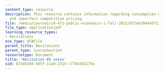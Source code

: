 ```yaml
---
content_type: resource
description: This resource contains information regarding consumption externalities
  and imperfect competitive pricing.
file: /media/courses/14-471-public-economics-i-fall-2012/672eb394445f11a92315c77b6341275e_MIT14_471F12_recnotes5.pdf
file_type: application/pdf
learning_resource_types:
- Recitations
ocw_type: OCWFile
parent_title: Recitations
parent_type: CourseSection
resourcetype: Document
title: 'Recitation #5 notes'
uid: 672eb394-445f-11a9-2315-c77b6341275e
---
```

